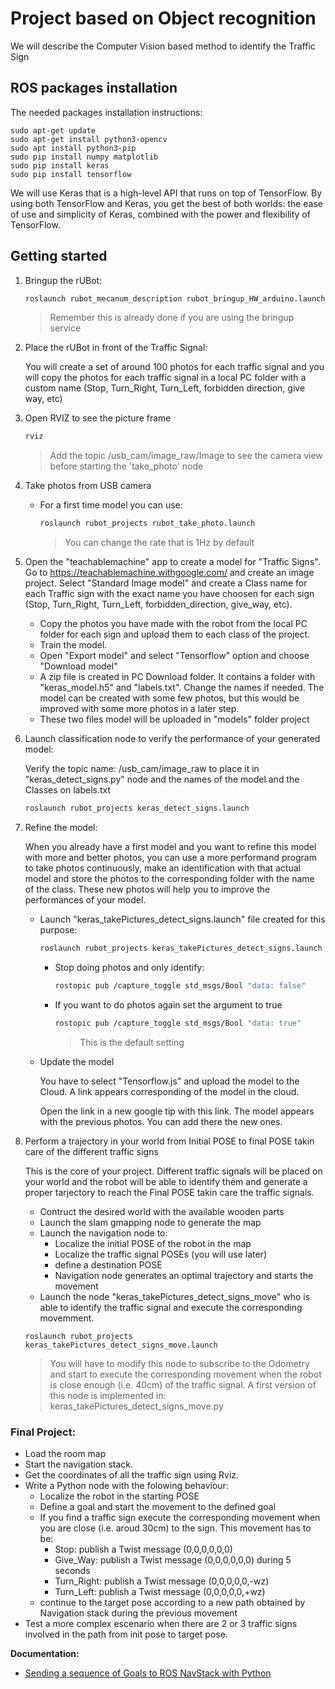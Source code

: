 # Project based on Object recognition

We will describe the Computer Vision based method to identify the Traffic Sign

## ROS packages installation

The needed packages installation instructions:
````shell
sudo apt-get update
sudo apt-get install python3-opencv
sudo apt install python3-pip
sudo pip install numpy matplotlib
sudo pip install keras
sudo pip install tensorflow
````
We will use Keras that is a high-level API that runs on top of TensorFlow. By using both TensorFlow and Keras, you get the best of both worlds: the ease of use and simplicity of Keras, combined with the power and flexibility of TensorFlow. 

## Getting started

1. Bringup the rUBot:
   ```bash
   roslaunch rubot_mecanum_description rubot_bringup_HW_arduino.launch
   ````
   > Remember this is already done if you are using the bringup service
2. Place the rUBot in front of the Traffic Signal:
   
   You will create a set of around 100 photos for each traffic signal and you will copy the photos for each traffic signal in a local PC folder with a custom name (Stop, Turn_Right, Turn_Left, forbidden direction, give way, etc)

3. Open RVIZ to see the picture frame
    ````bash
    rviz
    ````
    > Add the topic /usb_cam/image_raw/Image to see the camera view before starting the 'take_photo' node

4. Take photos from USB camera
   
   - For a first time model you can use:
      ````bash
      roslaunch rubot_projects rubot_take_photo.launch
      ````
      > You can change the rate that is 1Hz by default
   
5. Open the "teachablemachine" app to create a model for "Traffic Signs". Go to https://teachablemachine.withgoogle.com/ and create an image project. Select "Standard Image model" and create a Class name for each Traffic sign with the exact name you have choosen for each sign (Stop, Turn_Right, Turn_Left, forbidden_direction, give_way, etc). 
   - Copy the photos you have made with the robot from the local PC folder for each sign and upload them to each class of the project.  
   - Train the model.  
   - Open "Export model" and select "Tensorflow" option and choose "Download model"
   - A zip file is created in PC Download folder. It contains a folder with "keras_model.h5" and "labels.txt". Change the names if needed. The model can be created with some few photos, but this would be improved with some more photos in a later step.  
   - These two files model will be uploaded in "models" folder project 

6. Launch classification node to verify the performance of your generated model:

   Verify the topic name: /usb_cam/image_raw to place it in "keras_detect_signs.py" node and the names of the model and the Classes on labels.txt
   
   ```bash
   roslaunch rubot_projects keras_detect_signs.launch
   ````
7. Refine the model:

   When you already have a first model and you want to refine this model with more and better photos, you can use a more performand program to take photos continuously, make an identification with that actual model and store the photos to the corresponding folder with the name of the class. These new photos will help you to improve the performances of your model.
   - Launch "keras_takePictures_detect_signs.launch" file created for this purpose:
      ```bash
      roslaunch rubot_projects keras_takePictures_detect_signs.launch
      ````
      - Stop doing photos and only identify:
         ````bash
         rostopic pub /capture_toggle std_msgs/Bool "data: false"
         ````
      - If you want to do photos again set the argument to true 
         ```bash
         rostopic pub /capture_toggle std_msgs/Bool "data: true"
         ````
         >This is the default setting
   - Update the model

      You have to select "Tensorflow.js" and upload the model to the Cloud. A link appears corresponding of the model in the cloud.

      Open the link in a new google tip with this link. The model appears with the previous photos. You can add there the new ones.

8. Perform a trajectory in your world from Initial POSE to final POSE takin care of the different traffic signs 

   This is the core of your project. Different traffic signals will be placed on your world and the robot will be able to identify them and generate a proper tarjectory to reach the Final POSE takin care the traffic signals.
      - Contruct the desired world with the available wooden parts
      - Launch the slam gmapping node to generate the map
      - Launch the navigation node to:
         - Localize the initial POSE of the robot in the map
         - Localize the traffic signal POSEs (you will use later)
         - define a destination POSE
         - Navigation node generates an optimal trajectory and starts the movement
      -  Launch the node "keras_takePictures_detect_signs_move" who is able to identify the traffic signal and execute the corresponding movemment. 
      ````shell
      roslaunch rubot_projects keras_takePictures_detect_signs_move.launch
      ````
      > You will have to modify this node to subscribe to the Odometry and start to execute the corresponding movement when the robot is close enough (i.e. 40cm) of the traffic signal. A first version of this node is implemented in: keras_takePictures_detect_signs_move.py

### Final Project:

* Load the room map 
* Start the navigation stack. 
* Get the coordinates of all the traffic sign using Rviz.
* Write a Python node with the folowing behaviour:
	* Localize the robot in the starting POSE
   - Define a goal and start the movement to the defined goal
   - If you find a traffic sign execute the corresponding movement when you are close (i.e. aroud 30cm) to the sign. This movement has to be:
      - Stop: publish a Twist message (0,0,0,0,0,0)
      - Give_Way: publish a Twist message (0,0,0,0,0,0) during 5 seconds
      - Turn_Right: publish a Twist message (0,0,0,0,0,-wz)
      - Turn_Left: publish a Twist message (0,0,0,0,0,+wz)
	* continue to the target pose according to a new path obtained by Navigation stack during the previous movement
* Test a more complex escenario when there are 2 or 3 traffic signs involved in the path from init pose to target pose.

**Documentation:**

* [Sending a sequence of Goals to ROS NavStack with Python](https://hotblackrobotics.github.io/en/blog/2018/01/29/seq-goals-py/)

